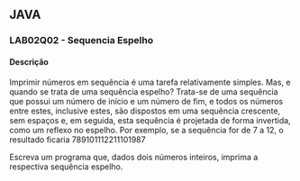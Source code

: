 ## JAVA
### LAB02Q02 - Sequencia Espelho
#### Descrição
Imprimir números em sequência é uma tarefa relativamente simples. Mas, e quando se trata de uma sequência espelho? Trata-se de uma sequência que possui um número de início e um número de fim, e todos os números entre estes, inclusive estes, são dispostos em uma sequência crescente, sem espaços e, em seguida, esta sequência é projetada de forma invertida, como um reflexo no espelho. Por exemplo, se a sequência for de 7 a 12, o resultado ficaria 789101112211101987

Escreva um programa que, dados dois números inteiros, imprima a respectiva sequência espelho.
